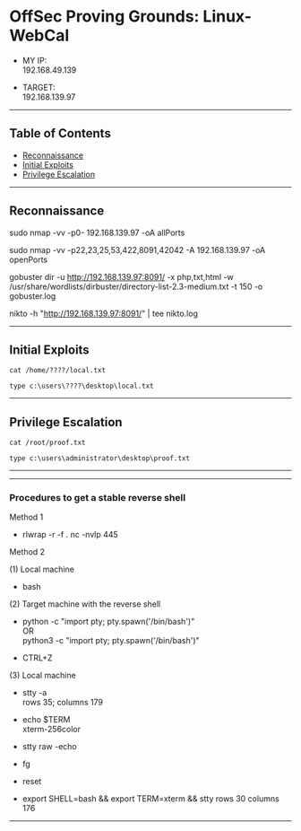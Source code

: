 # OffSec Proving Grounds: Linux-WebCal

- MY IP:<br />
192.168.49.139<br />

- TARGET:<br />
192.168.139.97<br />

----

## Table of Contents
- [Reconnaissance](#reconnaissance)
- [Initial Exploits](#initial-exploits)
- [Privilege Escalation](#privilege-escalation)

---

## Reconnaissance

sudo nmap -vv -p0- 192.168.139.97 -oA allPorts

sudo nmap -vv -p22,23,25,53,422,8091,42042 -A 192.168.139.97 -oA openPorts

gobuster dir -u http://192.168.139.97:8091/ -x php,txt,html -w /usr/share/wordlists/dirbuster/directory-list-2.3-medium.txt -t 150 -o gobuster.log

nikto -h "http://192.168.139.97:8091/" | tee nikto.log

---

## Initial Exploits

```
cat /home/????/local.txt

type c:\users\????\desktop\local.txt

```

---

## Privilege Escalation


```
cat /root/proof.txt

type c:\users\administrator\desktop\proof.txt

```

---


---

### Procedures to get a stable reverse shell

Method 1

- rlwrap -r -f . nc -nvlp 445<br />

Method 2<br />

(1) Local machine<br />
- bash

(2) Target machine with the reverse shell<br />
- python -c "import pty; pty.spawn('/bin/bash')" <br />
	OR<br />
	python3 -c "import pty; pty.spawn('/bin/bash')" <br />

- CTRL+Z<br />

(3) Local machine<br />
- stty -a<br />
	rows 35; columns 179<br />
- echo $TERM<br />
	xterm-256color<br />
	
- stty raw -echo<br />
- fg<br />
- reset<br />
- export SHELL=bash && export TERM=xterm && stty rows 30 columns 176<br />

----




